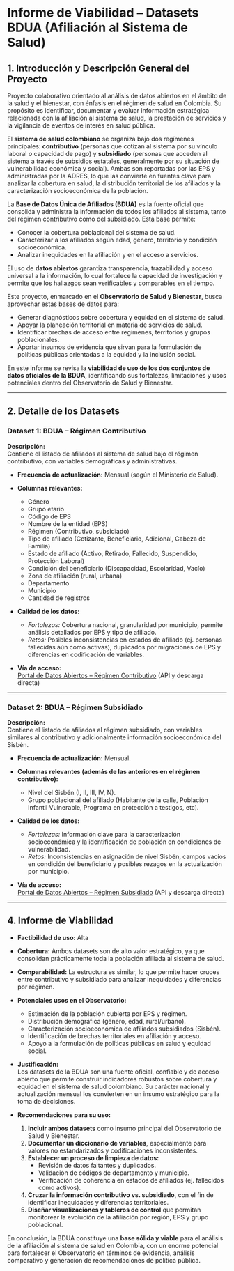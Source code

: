 # Informe de Viabilidad – Datasets BDUA (Afiliación al Sistema de Salud)

## 1. Introducción y Descripción General del Proyecto

Proyecto colaborativo orientado al análisis de datos abiertos en el ámbito de la salud y el bienestar, con énfasis en el régimen de salud en Colombia. Su propósito es identificar, documentar y evaluar información estratégica relacionada con la afiliación al sistema de salud, la prestación de servicios y la vigilancia de eventos de interés en salud pública.  

El **sistema de salud colombiano** se organiza bajo dos regímenes principales: **contributivo** (personas que cotizan al sistema por su vínculo laboral o capacidad de pago) y **subsidiado** (personas que acceden al sistema a través de subsidios estatales, generalmente por su situación de vulnerabilidad económica y social). Ambas son reportadas por las EPS y administradas por la ADRES, lo que las convierte en fuentes clave para analizar la cobertura en salud, la distribución territorial de los afiliados y la caracterización socioeconómica de la población.   

La **Base de Datos Única de Afiliados (BDUA)** es la fuente oficial que consolida y administra la información de todos los afiliados al sistema, tanto del régimen contributivo como del subsidiado. Esta base permite:  

- Conocer la cobertura poblacional del sistema de salud.  
- Caracterizar a los afiliados según edad, género, territorio y condición socioeconómica.  
- Analizar inequidades en la afiliación y en el acceso a servicios.  

El uso de **datos abiertos** garantiza transparencia, trazabilidad y acceso universal a la información, lo cual fortalece la capacidad de investigación y permite que los hallazgos sean verificables y comparables en el tiempo.  

Este proyecto, enmarcado en el **Observatorio de Salud y Bienestar**, busca aprovechar estas bases de datos para:  

- Generar diagnósticos sobre cobertura y equidad en el sistema de salud.  
- Apoyar la planeación territorial en materia de servicios de salud.  
- Identificar brechas de acceso entre regímenes, territorios y grupos poblacionales.  
- Aportar insumos de evidencia que sirvan para la formulación de políticas públicas orientadas a la equidad y la inclusión social.  

En este informe se revisa la **viabilidad de uso de los dos conjuntos de datos oficiales de la BDUA**, identificando sus fortalezas, limitaciones y usos potenciales dentro del Observatorio de Salud y Bienestar.  

---

## 2. Detalle de los Datasets

### Dataset 1: BDUA – Régimen Contributivo  
**Descripción:**  
Contiene el listado de afiliados al sistema de salud bajo el régimen contributivo, con variables demográficas y administrativas.  

- **Frecuencia de actualización:** Mensual (según el Ministerio de Salud).  
- **Columnas relevantes:**  
  - Género  
  - Grupo etario  
  - Código de EPS  
  - Nombre de la entidad (EPS)  
  - Régimen (Contributivo, subsidiado)  
  - Tipo de afiliado (Cotizante, Beneficiario, Adicional, Cabeza de Familia)  
  - Estado de afiliado (Activo, Retirado, Fallecido, Suspendido, Protección Laboral)  
  - Condición del beneficiario (Discapacidad, Escolaridad, Vacío)  
  - Zona de afiliación (rural, urbana)  
  - Departamento  
  - Municipio  
  - Cantidad de registros  

- **Calidad de los datos:**  
  - *Fortalezas:* Cobertura nacional, granularidad por municipio, permite análisis detallados por EPS y tipo de afiliado.  
  - *Retos:* Posibles inconsistencias en estados de afiliado (ej. personas fallecidas aún como activas), duplicados por migraciones de EPS y diferencias en codificación de variables.  

- **Vía de acceso:**  
 [Portal de Datos Abiertos – Régimen Contributivo](https://www.datos.gov.co/Salud-y-Protecci-n-Social/Poblaci-n-Base-de-Datos-nica-de-Afiliados-BDUA-del/tq4m-hmg2)  (API y descarga directa)

---

### Dataset 2: BDUA – Régimen Subsidiado  
**Descripción:**  
Contiene el listado de afiliados al régimen subsidiado, con variables similares al contributivo y adicionalmente información socioeconómica del Sisbén.  

- **Frecuencia de actualización:** Mensual.  
- **Columnas relevantes (además de las anteriores en el régimen contributivo):**  
  - Nivel del Sisbén (I, II, III, IV, N).  
  - Grupo poblacional del afiliado (Habitante de la calle, Población Infantil Vulnerable, Programa en protección a testigos, etc).  

- **Calidad de los datos:**  
  - *Fortalezas:* Información clave para la caracterización socioeconómica y la identificación de población en condiciones de vulnerabilidad.  
  - *Retos:* Inconsistencias en asignación de nivel Sisbén, campos vacíos en condición del beneficiario y posibles rezagos en la actualización por municipio.  

- **Vía de acceso:**  
 [Portal de Datos Abiertos – Régimen Subsidiado](https://www.datos.gov.co/Salud-y-Protecci-n-Social/Poblaci-n-Base-de-Datos-nica-de-Afiliados-BDUA-del/d7a5-cnra)    (API y descarga directa)
---
## 4. Informe de Viabilidad
- **Factibilidad de uso:** Alta
- **Cobertura:** Ambos datasets son de alto valor estratégico, ya que consolidan prácticamente toda la población afiliada al sistema de salud.

- **Comparabilidad:** La estructura es similar, lo que permite hacer cruces entre contributivo y subsidiado para analizar inequidades y diferencias por régimen.

- **Potenciales usos en el Observatorio:**  
  - Estimación de la población cubierta por EPS y régimen.  
  - Distribución demográfica (género, edad, rural/urbano).  
  - Caracterización socioeconómica de afiliados subsidiados (Sisbén).  
  - Identificación de brechas territoriales en afiliación y acceso.  
  - Apoyo a la formulación de políticas públicas en salud y equidad social. 

- **Justificación:**  
  Los datasets de la BDUA son una fuente oficial, confiable y de acceso abierto que permite construir indicadores robustos sobre cobertura y equidad en el sistema de salud colombiano. Su carácter nacional y actualización mensual los convierten en un insumo estratégico para la toma de decisiones.  

- **Recomendaciones para su uso:**
  
  1. **Incluir ambos datasets** como insumo principal del Observatorio de Salud y Bienestar.  
  2. **Documentar un diccionario de variables**, especialmente para valores no estandarizados y codificaciones inconsistentes.  
  3. **Establecer un proceso de limpieza de datos:**  
     - Revisión de datos faltantes y duplicados.  
     - Validación de códigos de departamento y municipio.  
     - Verificación de coherencia en estados de afiliados (ej. fallecidos como activos).  
  4. **Cruzar la información contributivo vs. subsidiado**, con el fin de identificar inequidades y diferencias territoriales.  
  5. **Diseñar visualizaciones y tableros de control** que permitan monitorear la evolución de la afiliación por región, EPS y grupo poblacional.  

En conclusión, la BDUA constituye una **base sólida y viable** para el análisis de la afiliación al sistema de salud en Colombia, con un enorme potencial para fortalecer el Observatorio en términos de evidencia, análisis comparativo y generación de recomendaciones de política pública.  
